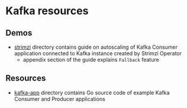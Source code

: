# Kafka resources

## Demos
- [strimzi](strimzi) directory contains guide on autoscaling of Kafka Consumer application connected to Kafka instance created by Strimzi Operator
    - appendix section of the guide explains `Fallback` feature

## Resources
- [kafka-app](kafka-app) directory contains Go source code of example Kafka Consumer and Producer applications
